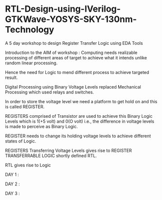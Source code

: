 # RTL-Design-using-IVerilog-GTKWave-YOSYS-SKY-130nm-Technology
A 5 day workshop to design Register Transfer Logic using EDA Tools

Introduction to the AIM of workshop :
Computing needs realizable processing of different areas of target to achieve what it intends unlike random linear processing.

Hence the need for Logic to mend different process to achieve targeted result.

Digital Processing using Binary Voltage Levels replaced Mechanical Processing which used relays and switches.

In order to store the voltage level we need a platform to get hold on and this is called REGISTER.

REGISTERS comprised of Transistor are used to achieve this Binary Logic Levels which is 1(+5 volt) and 0(O volt) i.e., the difference in voltage levels is made to perceive as Binary Logic.

REGISTER needs to change its holding voltage levels to achieve different states of Logic.

REGISTERS Transferring Voltage Levels gives rise to REGISTER TRANSFERRABLE LOGIC shortly defined RTL.

RTL gives rise to Logic


DAY 1 :




DAY 2 :




DAY 3 :





